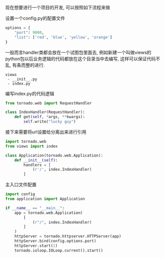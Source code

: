 
现在想要进行一个项目的开发, 可以按照如下流程来做

设置一个config.py的配置文件
```config.py
options = {
    "port": 9000,
    "list": ['red', 'blue', 'yellow', 'orange']
}
```

一般而言handler类都会放在一个试图包里面去, 例如新建一个叫做views的python包以后业务逻辑的代码都放在这个目录当中去编写, 这样可以保证代码不乱, 有条而整的进行.

```package
views
 - __init__.py
 - index.py
```

编写index.py的代码逻辑

```python
from tornado.web import RequestHandler

class IndexHandler(RequestHandler):
    def get(self, *args, **kwargs):
        self.write("lucky guy")
```

接下来需要将url设置给分离出来进行引用
```python
import tornado.web
from views import index

class Application(tornado.web.Application):
    def __init__(self):
        handlers = [
            (r'/', index.IndexHandler)
        ]
```

主入口文件配置
```python
import config
from application import Application

if __name__ == "__main__":
    app = tornado.web.Application(
        [
            (r"/", index.IndexHandler)
        ]
    )
    httpServer = tornado.httpserver.HTTPServer(app)
    httpServer.bind(config.options.port)
    httpServer.start(1)
    tornado.ioloop.IOLoop.current().start()
```

